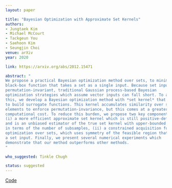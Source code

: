 ```yaml
---
layout: paper

title: "Bayesian Optimization with Approximate Set Kernels"
authors:
- Jungtaek Kim
- Michael McCourt
- Tackgeun You
- Saehoon Kim
- Seungjin Choi
venue: arXiv
year: 2020

link: https://arxiv.org/abs/2012.15471

abstract: "
We propose a practical Bayesian optimization method over sets, to minimize a
black-box function that takes a set as a single input. Because set inputs are
permutation-invariant, traditional Gaussian process-based Bayesian
optimization strategies which assume vector inputs can fall short. To address
this, we develop a Bayesian optimization method with *set kernel* that is used
to build surrogate functions. This kernel accumulates similarity over set
elements to enforce permutation-invariance, but this comes at a greater 
computational cost. To reduce this burden, we propose two key components: 
(i) a more efficient approximate set kernel which is still positive-definite
and is an unbiased estimator of the true set kernel with upper-bounded variance
in terms of the number of subsamples, (ii) a constrained acquisition function
optimization over sets, which uses symmetry of the feasible region that defines
a set input. Finally, we present several numerical experiments which
demonstrate that our method outperforms other methods. 
"

who_suggested: Tinkle Chugh

status: suggested
---
```

[Code](https://github.com/jungtaekkim/bayeso)
